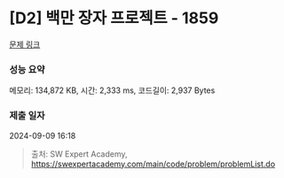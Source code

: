 # [D2] 백만 장자 프로젝트 - 1859 

[문제 링크](https://swexpertacademy.com/main/code/problem/problemDetail.do?contestProbId=AV5LrsUaDxcDFAXc) 

### 성능 요약

메모리: 134,872 KB, 시간: 2,333 ms, 코드길이: 2,937 Bytes

### 제출 일자

2024-09-09 16:18



> 출처: SW Expert Academy, https://swexpertacademy.com/main/code/problem/problemList.do
